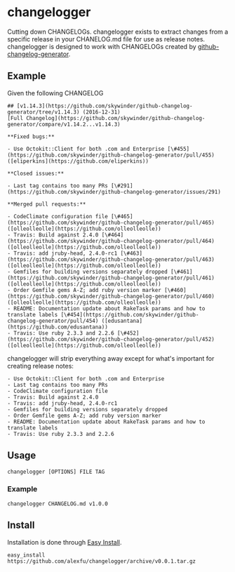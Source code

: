 # changelogger
Cutting down CHANGELOGs. changelogger exists to extract changes from a specific release in your CHANELOG.md file for use as release notes. changelogger is designed to work with CHANGELOGs created by [github-changelog-generator](https://github.com/skywinder/github-changelog-generator).

## Example
Given the following CHANGELOG

```
## [v1.14.3](https://github.com/skywinder/github-changelog-generator/tree/v1.14.3) (2016-12-31)
[Full Changelog](https://github.com/skywinder/github-changelog-generator/compare/v1.14.2...v1.14.3)

**Fixed bugs:**

- Use Octokit::Client for both .com and Enterprise [\#455](https://github.com/skywinder/github-changelog-generator/pull/455) ([eliperkins](https://github.com/eliperkins))

**Closed issues:**

- Last tag contains too many PRs [\#291](https://github.com/skywinder/github-changelog-generator/issues/291)

**Merged pull requests:**

- CodeClimate configuration file [\#465](https://github.com/skywinder/github-changelog-generator/pull/465) ([olleolleolle](https://github.com/olleolleolle))
- Travis: Build against 2.4.0 [\#464](https://github.com/skywinder/github-changelog-generator/pull/464) ([olleolleolle](https://github.com/olleolleolle))
- Travis: add jruby-head, 2.4.0-rc1 [\#463](https://github.com/skywinder/github-changelog-generator/pull/463) ([olleolleolle](https://github.com/olleolleolle))
- Gemfiles for building versions separately dropped [\#461](https://github.com/skywinder/github-changelog-generator/pull/461) ([olleolleolle](https://github.com/olleolleolle))
- Order Gemfile gems A-Z; add ruby version marker [\#460](https://github.com/skywinder/github-changelog-generator/pull/460) ([olleolleolle](https://github.com/olleolleolle))
- README: Documentation update about RakeTask params and how to translate labels [\#454](https://github.com/skywinder/github-changelog-generator/pull/454) ([edusantana](https://github.com/edusantana))
- Travis: Use ruby 2.3.3 and 2.2.6 [\#452](https://github.com/skywinder/github-changelog-generator/pull/452) ([olleolleolle](https://github.com/olleolleolle))
```

changelogger will strip everything away except for what's important for creating release notes:

```
- Use Octokit::Client for both .com and Enterprise
- Last tag contains too many PRs
- CodeClimate configuration file
- Travis: Build against 2.4.0
- Travis: add jruby-head, 2.4.0-rc1
- Gemfiles for building versions separately dropped
- Order Gemfile gems A-Z; add ruby version marker
- README: Documentation update about RakeTask params and how to translate labels
- Travis: Use ruby 2.3.3 and 2.2.6
```

## Usage

```
changelogger [OPTIONS] FILE TAG
```

### Example

```
changelogger CHANGELOG.md v1.0.0
```

## Install

Installation is done through [Easy Install](http://setuptools.readthedocs.io/en/latest/easy_install.html#id8).

```
easy_install https://github.com/alexfu/changelogger/archive/v0.0.1.tar.gz
```
